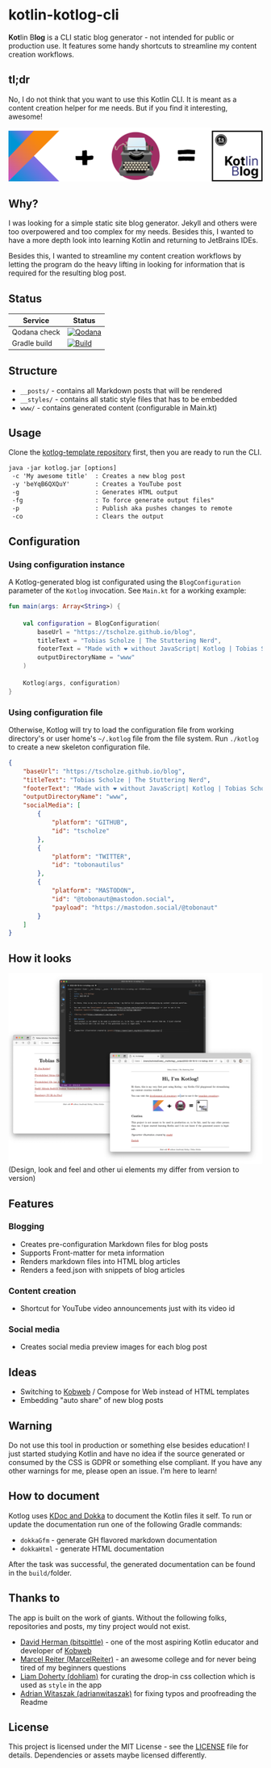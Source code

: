 # kotlin-kotlog-cli
**Kot**lin B**log** is a CLI static blog generator - not intended for public or production use. It features some handy shortcuts to streamline my content creation workflows.

## tl;dr
No, I do not think that you want to use this Kotlin CLI. It is meant as a content creation helper for me needs. But if you find it interesting, awesome!

![](https://github.com/tscholze/kotlin-kotlog-cli/blob/main/docs/kotlog-desc.png?raw=true)

## Why?
I was looking for a simple static site blog generator. Jekyll and others were too overpowered and too complex for my needs. Besides this, I wanted to have a more depth look into learning Kotlin and returning to JetBrains IDEs.

Besides this, I wanted to streamline my content creation workflows by letting the program do the heavy lifting in looking for information that is required for the resulting blog post.

## Status

|Service|Status|
|-|-|
|Qodana check|[![Qodana](https://github.com/tscholze/kotlin-kotlog-cli/actions/workflows/code_quality.yml/badge.svg)](https://github.com/tscholze/kotlin-kotlog-cli/actions/workflows/code_quality.yml)|
|Gradle build|[![Build](https://github.com/tscholze/kotlin-kotlog-cli/actions/workflows/build.yml/badge.svg)](https://github.com/tscholze/kotlin-kotlog-cli/actions/workflows/build.yml)|
## Structure
- `__posts/`  - contains all Markdown posts that will be rendered
- `__styles/` - contains all static style files that has to be embedded
- `www/` - contains generated content (configurable in Main.kt)

## Usage

Clone the [kotlog-template repository](https://github.com/tscholze/kotlin-kotlog-template) first, then you are ready to run the CLI.

```
java -jar kotlog.jar [options]
 -c 'My awesome title'  : Creates a new blog post
 -y 'beYqB6QXQuY'       : Creates a YouTube post
 -g                     : Generates HTML output
 -fg                    : To force generate output files"
 -p                     : Publish aka pushes changes to remote
 -co                    : Clears the output
``` 

## Configuration

### Using configuration instance
A Kotlog-generated blog ist configurated using the `BlogConfiguration` parameter of the `Kotlog` invocation.
See `Main.kt` for a working example:

```kotlin
fun main(args: Array<String>) {

    val configuration = BlogConfiguration(
        baseUrl = "https://tscholze.github.io/blog",
        titleText = "Tobias Scholze | The Stuttering Nerd",
        footerText = "Made with ❤️ without JavaScript| Kotlog | Tobias Scholze",
        outputDirectoryName = "www"
    )

    Kotlog(args, configuration)
}
```

### Using configuration file
Otherwise, Kotlog will try to load the configuration file from working directory's or user home's `~/.kotlog` file from the file system. Run `./kotlog` to create a new skeleton configuration file.

```json
{
    "baseUrl": "https://tscholze.github.io/blog",
    "titleText": "Tobias Scholze | The Stuttering Nerd",
    "footerText": "Made with ❤️ without JavaScript| Kotlog | Tobias Scholze",
    "outputDirectoryName": "www",
    "socialMedia": [
        {
            "platform": "GITHUB",
            "id": "tscholze"
        },
        {
            "platform": "TWITTER",
            "id": "tobonautilus"
        },
        {
            "platform": "MASTODON",
            "id": "@tobonaut@mastodon.social",
            "payload": "https://mastodon.social/@tobonaut"
        }
    ]
}
```

## How it looks
![Flow](https://github.com/tscholze/kotlin-kotlog-cli/blob/main/docs/kotlog-markdown2html.png?raw=true)
(Design, look and feel and other ui elements my differ from version to version)

## Features

### Blogging
- Creates pre-configuration Markdown files for blog posts 
- Supports Front-matter for meta information
- Renders markdown files into HTML blog articles
- Renders a feed.json with snippets of blog articles

### Content creation
- Shortcut for YouTube video announcements just with its video id

### Social media
 - Creates social media preview images for each blog post

## Ideas
- Switching to [Kobweb](http://kobweb.varabyte.com) / Compose for Web instead of HTML templates
- Embedding "auto share" of new blog posts

## Warning
Do not use this tool in production or something else besides education! I just started studying Kotlin and have no idea if the source generated or consumed by the CSS is GDPR or something else compliant.
If you have any other warnings for me, please open an issue. I'm here to learn!

## How to document
Kotlog uses [KDoc and Dokka](https://kotlinlang.org/docs/kotlin-doc.html) to document the Kotlin files it self. To run or update the documentation run one of the following Gradle commands:

* `dokkaGfm` - generate GH flavored markdown documentation  
* `dokkaHtml` - generate HTML documentation

After the task was successful, the generated documentation can be found in the `build/`folder.

## Thanks to
The app is built on the work of giants. Without the following folks, repositories and posts, my tiny project would not exist.

- [David Herman (bitspittle)](https://github.com/bitspittle) - one of the most aspiring Kotlin educator and developer of [Kobweb](http://kobweb.varabyte.com)
- [Marcel Reiter (MarcelReiter)](https://github.com/MarcelReiter) - an awesome college and for never being tired of my beginners questions
- [Liam Doherty (dohliam)](https://github.com/dohliam/dropin-minimal-css#theme-collections) for curating the drop-in css collection which is used as `style` in the app
- [Adrian Witaszak (adrianwitaszak)](https://github.com/adrianwitaszak) for fixing typos and proofreading the Readme

## License
This project is licensed under the MIT License - see the [LICENSE](LICENSE) file for details.
Dependencies or assets maybe licensed differently.
